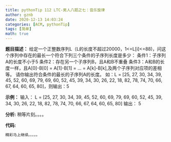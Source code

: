```yaml
---
title: pythonTip 112 LTC-男人八题之七：音乐旋律
author: gznb
date: 2020-12-13 14:03:24
categories: [ACM, pythonTip]
tags: [简单]
math: true
---
```


**题目描述：**
给定一个正整数序列L（L的长度不超过20000，1<=L[i]<=88)，问这个序列中存在的最长一个符合下列三个条件的子序列长度是多少：
条件1：子序列A的长度不小于5
条件2：存在另一个子序列B，且A和B不重叠
条件3：A和B的长度一样，且A[0]-B[0] = A[1]-B[1] = ... = A[k]-B[k],及两个子序列对应项的差相等。
请你输出符合条件的最长的子序列A的长度。
如：L = [25, 27, 30, 34, 39, 45, 52, 60, 69, 79, 69, 60, 52, 45, 39, 34, 30, 26, 22, 18, 82, 78, 74, 70, 66, 67, 64, 60, 65, 80]，则输出：5



**示例：**
输入：
L = [25, 27, 30, 34, 39, 45, 52, 60, 69, 79, 69, 60, 52, 45, 39, 34, 30, 26, 22, 18, 82, 78, 74, 70, 66, 67, 64, 60, 65, 80]
输出：
5


**分析:**
稍等片刻。。。。

**代码:**
```python
精彩马上继续。。。。。
```
